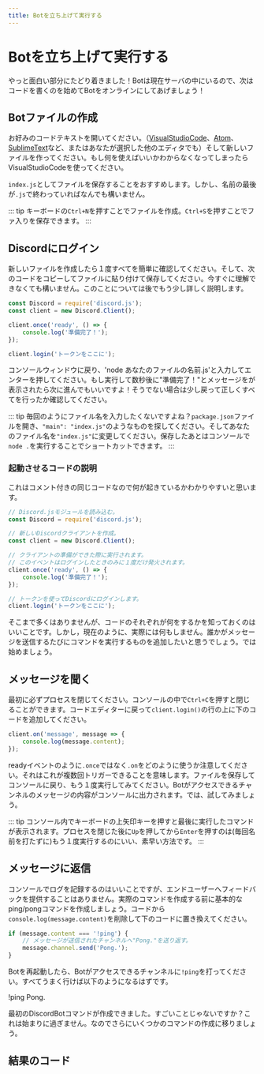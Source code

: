 ```yaml
---
title: Botを立ち上げて実行する
---
```


<!--
# Getting your bot up & running
-->

# Botを立ち上げて実行する

<!--
We're finally getting to the exciting parts! Since your bot is in your server now, the next step is to start coding and get it online!
-->

やっと面白い部分にたどり着きました！Botは現在サーバの中にいるので、次はコードを書くのを始めてBotをオンラインにしてあげましょう！

<!--
## Creating the bot file
-->

## Botファイルの作成

<!--
Open up your preferred code editor (whether it be [Visual Studio Code](https://code.visualstudio.com/), [Atom](https://atom.io/), [Sublime Text](https://www.sublimetext.com/), or any other editor of your choice) and create a new file. If you're brand new and aren't sure what to use, go with Visual Studio Code.
-->

お好みのコードテキストを開いてください。（[VisualStudioCode](https://code.visualstudio.com/)、[Atom](https://atom.io/)、[SublimeText](https://www.sublimetext.com/)など、またはあなたが選択した他のエディタでも）そして新しいファイルを作ってください。もし何を使えばいいかわからなくなってしまったらVisualStudioCodeを使ってください。

<!--
It's suggested that you save the file as `index.js`, but you may name it whatever you wish, as long as it ends with `.js`.
-->

`index.js`としてファイルを保存することをおすすめします。しかし、名前の最後が`.js`で終わっていればなんでも構いません。

<!--
::: tip
You can quickly create a new file by using the `Ctrl + N` shortcut on your keyboard, and then using `Ctrl + S` to save the file.
:::
-->

::: tip
キーボードの`Ctrl+N`を押すことでファイルを作成。`Ctrl+S`を押すことでファ入りを保存できます。
:::

<!--
## Logging in to Discord
-->

## Discordにログイン

<!--
Once you've created a new file, do a quick check to see if you have everything setup properly. Copy & paste the following code into your file and save it. Don't worry if you don't understand it right away—it'll be explained a bit more in depth after this.
-->

新しいファイルを作成したら１度すべてを簡単に確認してください。そして、次のコードをコピーしてファイルに貼り付けて保存してください。今すぐに理解できなくても構いません。このことについては後でもう少し詳しく説明します。

<!--
const Discord = require('discord.js');
const client = new Discord.Client();

client.once('ready', () => {
	console.log('Ready!');
});

client.login('your-token-goes-here');
```
-->

```js
const Discord = require('discord.js');
const client = new Discord.Client();

client.once('ready', () => {
	console.log('準備完了！');
});

client.login('トークンをここに');
```

<!--
Head back to your console window, type in `node your-file-name.js`, and press enter. If you see the `Ready!` message after a few seconds, you're good to go! If not, try going back a few steps and make sure you followed everything correctly.
-->

コンソールウィンドウに戻り、'node あなたのファイルの名前.js'と入力してエンターを押してください。もし実行して数秒後に"準備完了！"とメッセージをが表示されたら次に進んでもいいですよ！そうでない場合は少し戻って正しくすべてを行ったか確認してください。

<!--
::: tip
Don't feel like typing the file name each time? Open up your `package.json` file, look for something like `"main": "index.js"`, and change `"index.js"` to whatever your file name is. After saving, you can simply run the `node .` shortcut in your console to start the process!
:::
-->

::: tip
毎回のようにファイル名を入力したくないですよね？`package.json`ファイルを開き、`"main": "index.js"`のようなものを探してください。そしてあなたのファイル名を`"index.js"`に変更してください。保存したあとはコンソールで`node .`を実行することでショートカットできます。
:::

<!--
### Start-up code explained
-->

### 起動させるコードの説明


<!--
Here's the same code with comments, so it's easier to understand what's going on.
-->

これはコメント付きの同じコードなので何が起きているかわかりやすいと思います。

<!--
```js
// require the discord.js module
const Discord = require('discord.js');

// create a new Discord client
const client = new Discord.Client();

// when the client is ready, run this code
// this event will only trigger one time after logging in
client.once('ready', () => {
	console.log('Ready!');
});

// login to Discord with your app's token
client.login('your-token-goes-here');
```
-->

```js
// Discord.jsモジュールを読み込む。
const Discord = require('discord.js');

// 新しいDiscordクライアントを作成。
const client = new Discord.Client();

// クライアントの準備ができた際に実行されます。
// このイベントはログインしたときのみに１度だけ発火されます。
client.once('ready', () => {
	console.log('準備完了！');
});

// トークンを使ってDiscordにログインします。
client.login('トークンをここに');
```

<!--
Although it's not a lot, it's good to know what each bit of your code does. But, as it currently is, this won't really do anything. You probably want to add some commands that run whenever someone sends a specific message, right? Let's get started on that, then!
-->

そこまで多くはありませんが、コードのそれぞれが何をするかを知っておくのはいいことです。しかし，現在のように、実際には何もしません。誰かがメッセージを送信するたびにコマンドを実行するものを追加したいと思うでしょう。では始めましょう。

<!--
## Listening for messages
-->

## メッセージを聞く
<!--
First, make sure to close the process in your console. You can do so by pressing `Ctrl + C` inside the console. Go back to your code editor and add the following piece of code above the `client.login()` line.
-->

最初に必ずプロセスを閉じてください。コンソールの中で`Ctrl+C`を押すと閉じることができます。コードエディターに戻って`client.login()`の行の上に下のコードを追加してください。

```js
client.on('message', message => {
	console.log(message.content);
});
```

<!--
Notice how the code uses `.on` rather than `.once` like in the ready event. This means that it can trigger multiple times. Save the file, go back to your console, and start the process up again. Whenever a message is sent inside a channel your bot has access to, the message's content will be logged to your console. Go ahead and test it out!
-->

readyイベントのように`.once`ではなく`.on`をどのように使うか注意してください。それはこれが複数回トリガーできることを意味します。ファイルを保存してコンソールに戻り、もう１度実行してみてください。Botがアクセスできるチャンネルのメッセージの内容がコンソールに出力されます。では、試してみましょう。

<!--
::: tip
Inside your console, you can press the up arrow on your keyboard to bring up the latest commands you've run. Pressing `Up` and then `Enter` after closing the process is a nice, quick way to start it up again (as opposed to typing out the name each time).
:::
-->

::: tip
コンソール内でキーボードの上矢印キーを押すと最後に実行したコマンドが表示されます。プロセスを閉じた後に`Up`を押してから`Enter`を押すのは(毎回名前を打たずに)もう１度実行するのにいい、素早い方法です。
:::

<!--
## Replying to messages
-->

## メッセージに返信

<!--
Logging to the console is great and all, but it doesn't really provide any feedback for the end user. Let's create a basic ping/pong command before you move on to making real commands. Remove the `console.log(message.content)` line from your code and replace it with the following:
-->

コンソールでログを記録するのはいいことですが、エンドユーザーへフィードバックを提供することはありません。実際のコマンドを作成する前に基本的なping/pongコマンドを作成しましょう。コードから`console.log(message.content)`を削除して下のコードに置き換えてください。

<!--
```js
if (message.content === '!ping') {
	// send back "Pong." to the channel the message was sent in
	message.channel.send('Pong.');
}
```
-->

```js
if (message.content === '!ping') {
	// メッセージが送信されたチャンネルへ"Pong."を送り返す。
	message.channel.send('Pong.');
}
```

<!--
Restart your bot and then send `!ping` to a channel your bot has access to. If all goes well, you should see something like this:
-->

Botを再起動したら、Botがアクセスできるチャンネルに`!ping`を打ってください。すべてうまく行けば以下のようになるはずです。

<div is="discord-messages">
	<discord-message author="User" avatar="djs">
		!ping
	</discord-message>
	<discord-message author="Tutorial Bot" avatar="blue" :bot="true">
		Pong.
	</discord-message>
</div>

<!--
You've successfully created your first Discord bot command! Exciting stuff, isn't it? This is only the beginning, so let's move on to making some more commands.
-->

最初のDiscordBotコマンドが作成できました。すごいことじゃないですか？これは始まりに過ぎません。なのでさらにいくつかのコマンドの作成に移りましょう。

<!--
## Resulting code
-->

## 結果のコード

<resulting-code path="creating-your-bot/up-and-running" />
